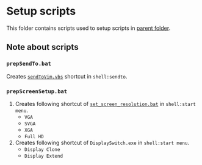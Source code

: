Setup scripts
=============

This folder contains scripts used to setup scripts in [parent folder](../README.md).

## Note about scripts

### `prepSendTo.bat`

Creates [`sendToVim.vbs`](../sendToVim.vbs) shortcut in `shell:sendto`.

### `prepScreenSetup.bat`

1. Creates following shortcut of [`set_screen_resolution.bat`](../set_screen_resolution.bat) in `shell:start menu`.
    * `VGA`
    * `SVGA`
    * `XGA`
    * `Full HD`
1. Creates following shortcut of `DisplaySwitch.exe` in  `shell:start menu`.
    * `Display Clone`
    * `Display Extend`
